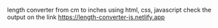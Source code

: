 length converter from cm to inches using html, css, javascript
check the output on the link
https://length-converter-js.netlify.app
